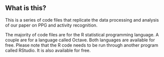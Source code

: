## What is this?

This is a series of code files that replicate the data processing and analysis of our paper on PPG and activity recognition.

The majority of code files are for the R statistical programming language. A couple are for a language called Octave.
Both languages are available for free. Please note that the R code needs to be run through another program
called RStudio. It is also available for free.
